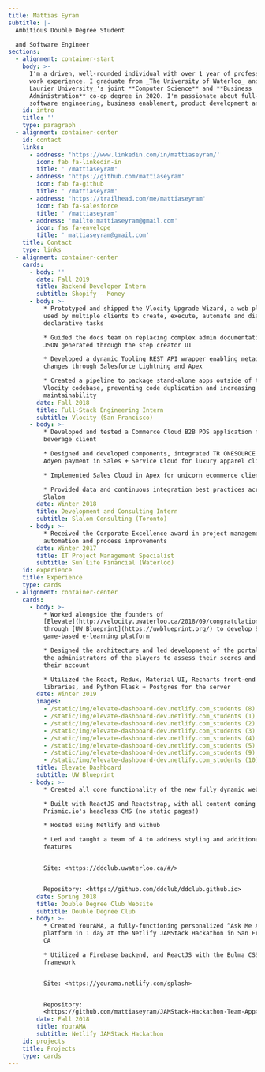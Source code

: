 ```yaml
---
title: Mattias Eyram
subtitle: |-
  Ambitious Double Degree Student

  and Software Engineer
sections:
  - alignment: container-start
    body: >-
      I'm a driven, well-rounded individual with over 1 year of professional
      work experience. I graduate from _The University of Waterloo_ and _Wilfrid
      Laurier University_'s joint **Computer Science** and **Business
      Administration** co-op degree in 2020. I'm passionate about full-stack
      software engineering, business enablement, product development and design.
    id: intro
    title: ''
    type: paragraph
  - alignment: container-center
    id: contact
    links:
      - address: 'https://www.linkedin.com/in/mattiaseyram/'
        icon: fab fa-linkedin-in
        title: ' /mattiaseyram'
      - address: 'https://github.com/mattiaseyram'
        icon: fab fa-github
        title: ' /mattiaseyram'
      - address: 'https://trailhead.com/me/mattiaseyram'
        icon: fab fa-salesforce
        title: ' /mattiaseyram'
      - address: 'mailto:mattiaseyram@gmail.com'
        icon: fas fa-envelope
        title: ' mattiaseyram@gmail.com'
    title: Contact
    type: links
  - alignment: container-center
    cards:
      - body: ''
        date: Fall 2019
        title: Backend Developer Intern
        subtitle: Shopify - Money
      - body: >-
          * Prototyped and shipped the Vlocity Upgrade Wizard, a web platform
          used by multiple clients to create, execute, automate and diagnose
          declarative tasks

          * Guided the docs team on replacing complex admin documentation with
          JSON generated through the step creator UI

          * Developed a dynamic Tooling REST API wrapper enabling metadata
          changes through Salesforce Lightning and Apex

          * Created a pipeline to package stand-alone apps outside of the
          Vlocity codebase, preventing code duplication and increasing
          maintainability
        date: Fall 2018
        title: Full-Stack Engineering Intern
        subtitle: Vlocity (San Francisco)
      - body: >-
          * Developed and tested a Commerce Cloud B2B POS application for global
          beverage client

          * Designed and developed components, integrated TR ONESOURCE tax,
          Adyen payment in Sales + Service Cloud for luxury apparel client

          * Implemented Sales Cloud in Apex for unicorn ecommerce client

          * Provided data and continuous integration best practices across
          Slalom
        date: Winter 2018
        title: Development and Consulting Intern
        subtitle: Slalom Consulting (Toronto)
      - body: >-
          * Received the Corporate Excellence award in project management tasks,
          automation and process improvements
        date: Winter 2017
        title: IT Project Management Specialist
        subtitle: Sun Life Financial (Waterloo)
    id: experience
    title: Experience
    type: cards
  - alignment: container-center
    cards:
      - body: >-
          * Worked alongside the founders of
          [Elevate](http://velocity.uwaterloo.ca/2018/09/congratulations-to-elevate-for-taking-home-the-5k-accessibility-directorate-of-ontario-prize/)
          through [UW Blueprint](https://uwblueprint.org/) to develop Elevate’s
          game-based e-learning platform

          * Designed the architecture and led development of the portal used by
          the administrators of the players to assess their scores and manage
          their account 

          * Utilized the React, Redux, Material UI, Recharts front-end
          libraries, and Python Flask + Postgres for the server
        date: Winter 2019
        images:
          - /static/img/elevate-dashboard-dev.netlify.com_students (8).png
          - /static/img/elevate-dashboard-dev.netlify.com_students (1).png
          - /static/img/elevate-dashboard-dev.netlify.com_students (2).png
          - /static/img/elevate-dashboard-dev.netlify.com_students (3).png
          - /static/img/elevate-dashboard-dev.netlify.com_students (4).png
          - /static/img/elevate-dashboard-dev.netlify.com_students (5).png
          - /static/img/elevate-dashboard-dev.netlify.com_students (9).png
          - /static/img/elevate-dashboard-dev.netlify.com_students (10).png
        title: Elevate Dashboard
        subtitle: UW Blueprint
      - body: >-
          * Created all core functionality of the new fully dynamic website

          * Built with ReactJS and Reactstrap, with all content coming from
          Prismic.io's headless CMS (no static pages!)

          * Hosted using Netlify and Github

          * Led and taught a team of 4 to address styling and additional
          features


          Site: <https://ddclub.uwaterloo.ca/#/>


          Repository: <https://github.com/ddclub/ddclub.github.io>
        date: Spring 2018
        title: Double Degree Club Website
        subtitle: Double Degree Club
      - body: >-
          * Created YourAMA, a fully-functioning personalized “Ask Me Anything”
          platform in 1 day at the Netlify JAMStack Hackathon in San Francisco,
          CA

          * Utilized a Firebase backend, and ReactJS with the Bulma CSS
          framework


          Site: <https://yourama.netlify.com/splash>


          Repository:
          <https://github.com/mattiaseyram/JAMStack-Hackathon-Team-App>
        date: Fall 2018
        title: YourAMA
        subtitle: Netlify JAMStack Hackathon
    id: projects
    title: Projects
    type: cards
---
```


